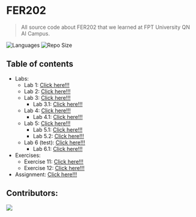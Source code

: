 # FER202

> All source code about FER202 that we learned at FPT University QN AI Campus.

![Languages](https://img.shields.io/github/languages/top/fptqnk17/FER202?style=flat)
![Repo Size](https://img.shields.io/github/repo-size/fptqnk17/FER202?style=flat)

## Table of contents

- Labs:
  - Lab 1: [Click here!!!](Labs/Lab1/README.md)
  - Lab 2: [Click here!!!](Labs/Lab2/README.md)
  - Lab 3: [Click here!!!](Labs/Lab3/README.md)
    - Lab 3.1: [Click here!!!](Labs/Lab3.1/README.md)
  - Lab 4: [Click here!!!](Labs/Lab4/README.md)
    - Lab 4.1: [Click here!!!](Labs/Lab4.1/README.md)
  - Lab 5: [Click here!!!](Labs/Lab5/README.md)
    - Lab 5.1: [Click here!!!](Labs/Lab5.1/README.md)
    - Lab 5.2: [Click here!!!](Labs/Lab5.2/README.md)
  - Lab 6 (test): [Click here!!!](Labs/Lab6/README.md)
    - Lab 6.1: [Click here!!!](Labs/Lab6.1/README.md)
- Exercises:
  - Exercise 11: [Click here!!!](Exercises/Exercise11/README.md)
  - Exercise 12: [Click here!!!](Exercises/Exercise12/README.md)
- Assignment: [Click here!!!](https://github.com/bakaqc/labtrack)

## Contributors:

<a href="https://github.com/fptqnk17/FER202/graphs/contributors">
  <img src="https://contrib.rocks/image?repo=fptqnk17/FER202" />
</a>
